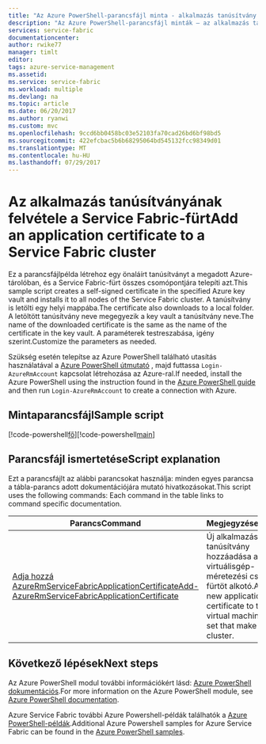 ```yaml
---
title: "Az Azure PowerShell-parancsfájl minta - alkalmazás tanúsítvány hozzáadása a fürthöz |} Microsoft Docs"
description: "Az Azure PowerShell-parancsfájl minták – az alkalmazás tanúsítványának felvétele a Service Fabric-fürt."
services: service-fabric
documentationcenter: 
author: rwike77
manager: timlt
editor: 
tags: azure-service-management
ms.assetid: 
ms.service: service-fabric
ms.workload: multiple
ms.devlang: na
ms.topic: article
ms.date: 06/20/2017
ms.author: ryanwi
ms.custom: mvc
ms.openlocfilehash: 9ccd6bb0458bc03e52103fa70cad26bd6bf98bd5
ms.sourcegitcommit: 422efcbac5b6b68295064bd545132fcc98349d01
ms.translationtype: MT
ms.contentlocale: hu-HU
ms.lasthandoff: 07/29/2017
---
```

# <a name="add-an-application-certificate-to-a-service-fabric-cluster"></a><span data-ttu-id="d5be6-103">Az alkalmazás tanúsítványának felvétele a Service Fabric-fürt</span><span class="sxs-lookup"><span data-stu-id="d5be6-103">Add an application certificate to a Service Fabric cluster</span></span>

<span data-ttu-id="d5be6-104">Ez a parancsfájlpélda létrehoz egy önaláírt tanúsítványt a megadott Azure-tárolóban, és a Service Fabric-fürt összes csomópontjára telepíti azt.</span><span class="sxs-lookup"><span data-stu-id="d5be6-104">This sample script creates a self-signed certificate in the specified Azure key vault and installs it to all nodes of the Service Fabric cluster.</span></span> <span data-ttu-id="d5be6-105">A tanúsítvány is letölti egy helyi mappába.</span><span class="sxs-lookup"><span data-stu-id="d5be6-105">The certificate also downloads to a local folder.</span></span> <span data-ttu-id="d5be6-106">A letöltött tanúsítvány neve megegyezik a key vault a tanúsítvány neve.</span><span class="sxs-lookup"><span data-stu-id="d5be6-106">The name of the downloaded certificate is the same as the name of the certificate in the key vault.</span></span> <span data-ttu-id="d5be6-107">A paraméterek testreszabása, igény szerint.</span><span class="sxs-lookup"><span data-stu-id="d5be6-107">Customize the parameters as needed.</span></span>

<span data-ttu-id="d5be6-108">Szükség esetén telepítse az Azure PowerShell található utasítás használatával a [Azure PowerShell útmutató](/powershell/azure/overview) , majd futtassa `Login-AzureRmAccount` kapcsolat létrehozása az Azure-ral.</span><span class="sxs-lookup"><span data-stu-id="d5be6-108">If needed, install the Azure PowerShell using the instruction found in the [Azure PowerShell guide](/powershell/azure/overview) and then run `Login-AzureRmAccount` to create a connection with Azure.</span></span> 

## <a name="sample-script"></a><span data-ttu-id="d5be6-109">Mintaparancsfájl</span><span class="sxs-lookup"><span data-stu-id="d5be6-109">Sample script</span></span>

<span data-ttu-id="d5be6-110">[!code-powershell[fő](../../../powershell_scripts/service-fabric/add-application-certificate/add-new-application-certificate.ps1 "egy alkalmazás-tanúsítvány hozzáadása a fürthöz")]</span><span class="sxs-lookup"><span data-stu-id="d5be6-110">[!code-powershell[main](../../../powershell_scripts/service-fabric/add-application-certificate/add-new-application-certificate.ps1 "Add an application certificate to a cluster")]</span></span>

## <a name="script-explanation"></a><span data-ttu-id="d5be6-111">Parancsfájl ismertetése</span><span class="sxs-lookup"><span data-stu-id="d5be6-111">Script explanation</span></span>

<span data-ttu-id="d5be6-112">Ezt a parancsfájlt az alábbi parancsokat használja: minden egyes parancsa a tábla-parancs adott dokumentációjára mutató hivatkozásokat.</span><span class="sxs-lookup"><span data-stu-id="d5be6-112">This script uses the following commands: Each command in the table links to command specific documentation.</span></span>

| <span data-ttu-id="d5be6-113">Parancs</span><span class="sxs-lookup"><span data-stu-id="d5be6-113">Command</span></span> | <span data-ttu-id="d5be6-114">Megjegyzések</span><span class="sxs-lookup"><span data-stu-id="d5be6-114">Notes</span></span> |
|---|---|
| [<span data-ttu-id="d5be6-115">Adja hozzá AzureRmServiceFabricApplicationCertificate</span><span class="sxs-lookup"><span data-stu-id="d5be6-115">Add-AzureRmServiceFabricApplicationCertificate</span></span>](/powershell/module/azurerm.servicefabric/Add-AzureRmServiceFabricApplicationCertificate) | <span data-ttu-id="d5be6-116">Új alkalmazás tanúsítvány hozzáadása a virtuálisgép-méretezési csoport a fürtöt alkotó.</span><span class="sxs-lookup"><span data-stu-id="d5be6-116">Add a new application certificate to the virtual machine scale set that make up the cluster.</span></span>  |

## <a name="next-steps"></a><span data-ttu-id="d5be6-117">Következő lépések</span><span class="sxs-lookup"><span data-stu-id="d5be6-117">Next steps</span></span>

<span data-ttu-id="d5be6-118">Az Azure PowerShell modul további információkért lásd: [Azure PowerShell dokumentációs](/powershell/azure/overview).</span><span class="sxs-lookup"><span data-stu-id="d5be6-118">For more information on the Azure PowerShell module, see [Azure PowerShell documentation](/powershell/azure/overview).</span></span>

<span data-ttu-id="d5be6-119">Azure Service Fabric további Azure Powershell-példák találhatók a [Azure PowerShell-példák](../service-fabric-powershell-samples.md).</span><span class="sxs-lookup"><span data-stu-id="d5be6-119">Additional Azure Powershell samples for Azure Service Fabric can be found in the [Azure PowerShell samples](../service-fabric-powershell-samples.md).</span></span>
